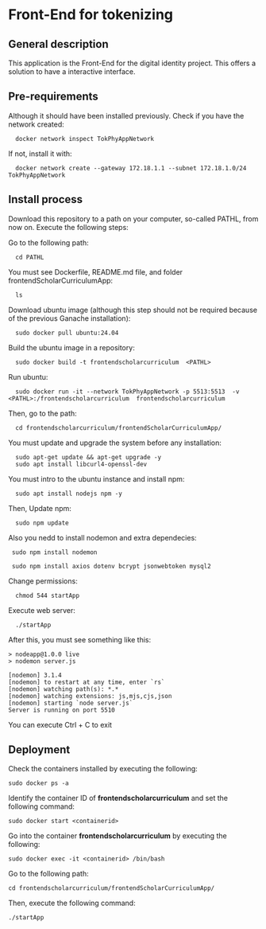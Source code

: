 # Front-End for tokenizing
## General description
  This application is the Front-End for the digital identity project. This offers a solution to have a interactive interface.

## Pre-requirements
  Although it should have been installed previously. Check if you have the network created:

    
      docker network inspect TokPhyAppNetwork

  If not, install it with:

    
      docker network create --gateway 172.18.1.1 --subnet 172.18.1.0/24 TokPhyAppNetwork

 
## Install process
  Download this repository to a path on your computer, so-called PATHL, from now on.  Execute the following steps: 

  Go to the following path:
      
      cd PATHL  
  You must see Dockerfile, README.md file, and folder frontendScholarCurriculumApp:
      
      ls 
  Download ubuntu image (although this step should not be required because of the previous Ganache installation):
      
      sudo docker pull ubuntu:24.04
    
  Build the ubuntu image in a repository:
      
      sudo docker build -t frontendscholarcurriculum  <PATHL>

  Run ubuntu: 
      
      sudo docker run -it --network TokPhyAppNetwork -p 5513:5513  -v  <PATHL>:/frontendscholarcurriculum  frontendscholarcurriculum
      

  Then, go to the path:
      
      cd frontendscholarcurriculum/frontendScholarCurriculumApp/

  You must update and upgrade the system before any installation:

      sudo apt-get update && apt-get upgrade -y
      sudo apt install libcurl4-openssl-dev

  You must intro to the ubuntu instance and install npm:
      
      sudo apt install nodejs npm -y
  
  Then, Update npm:
      
      sudo npm update
  
  
  Also you nedd to install nodemon and extra dependecies:
      
     sudo npm install nodemon

     sudo npm install axios dotenv bcrypt jsonwebtoken mysql2

     
  Change permissions:
      
      chmod 544 startApp

  Execute web server:
      
      ./startApp
  
  After this, you must see something like this:
    
    > nodeapp@1.0.0 live
    > nodemon server.js

    [nodemon] 3.1.4
    [nodemon] to restart at any time, enter `rs`
    [nodemon] watching path(s): *.*
    [nodemon] watching extensions: js,mjs,cjs,json
    [nodemon] starting `node server.js`
    Server is running on port 5510
    

  You can execute Ctrl + C to exit

## Deployment
  
  Check the containers installed by executing the following:
    
    sudo docker ps -a

  Identify the container ID of **frontendscholarcurriculum** and set the following command:
    
    sudo docker start <containerid>

  Go into the container **frontendscholarcurriculum** by executing the following:
    
    sudo docker exec -it <containerid> /bin/bash

  Go to the following path:
    
    cd frontendscholarcurriculum/frontendScholarCurriculumApp/

  Then, execute the following command:
    
    ./startApp
